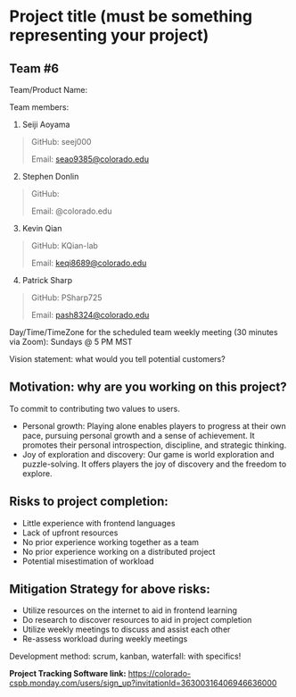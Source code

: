 # Project title (must be something representing your project)

## Team #6

Team/Product Name:

Team members: 

1. Seiji Aoyama

>GitHub: seej000
>
>Email: seao9385@colorado.edu

2. Stephen Donlin

>GitHub: 
>
>Email: @colorado.edu

3. Kevin Qian

>GitHub: KQian-lab
>
>Email: keqi8689@colorado.edu


4. Patrick Sharp

>GitHub: PSharp725
>
>Email: pash8324@colorado.edu


Day/Time/TimeZone for the scheduled team weekly meeting (30 minutes via Zoom): Sundays @ 5 PM MST

Vision statement: what would you tell potential customers?

## Motivation: why are you working on this project?

To commit to contributing two values to users.
- Personal growth: Playing alone enables players to progress at their own pace, pursuing personal growth and a sense of achievement. It promotes their personal introspection, discipline, and strategic thinking.
- Joy of exploration and discovery: Our game is world exploration and puzzle-solving. It offers players the joy of discovery and the freedom to explore.


## Risks to project completion:

- Little experience with frontend languages
- Lack of upfront resources
- No prior experience working together as a team
- No prior experience working on a distributed project
- Potential misestimation of workload



## Mitigation Strategy for above risks:
- Utilize resources on the internet to aid in frontend learning
- Do research to discover resources to aid in project completion
- Utilize weekly meetings to discuss and assist each other
- Re-assess workload during weekly meetings


Development method: scrum, kanban, waterfall: with specifics!

**Project Tracking Software link:** https://colorado-cspb.monday.com/users/sign_up?invitationId=36300316406946636000
